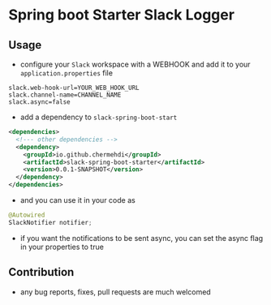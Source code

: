 # Spring boot Starter Slack Logger

## Usage

- configure your `Slack` workspace with a WEBHOOK and add it to your `application.properties` file
```
slack.web-hook-url=YOUR_WEB_HOOK_URL
slack.channel-name=CHANNEL_NAME
slack.async=false
```
- add a dependency to `slack-spring-boot-start`

```xml
<dependencies>
  <!--- other dependencies -->
  <dependency>
    <groupId>io.github.chermehdi</groupId>
    <artifactId>slack-spring-boot-starter</artifactId>
    <version>0.0.1-SNAPSHOT</version>
  </dependency>
</dependencies>
```

- and you can use it in your code as

```java
@Autowired
SlackNotifier notifier;
```

- if you want the notifications to be sent async, you can set the async flag in your properties to true

## Contribution

- any bug reports, fixes, pull requests are much welcomed